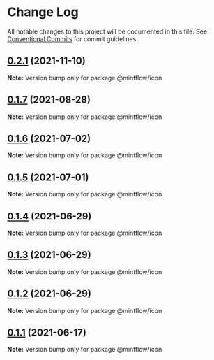 # Change Log

All notable changes to this project will be documented in this file.
See [Conventional Commits](https://conventionalcommits.org) for commit guidelines.

## [0.2.1](https://github.com/vechai/mintflow/compare/@mintflow/icon@0.1.7...@mintflow/icon@0.2.1) (2021-11-10)

**Note:** Version bump only for package @mintflow/icon





## [0.1.7](https://github.com/vechai/mintflow/compare/@mintflow/icon@0.1.6...@mintflow/icon@0.1.7) (2021-08-28)

**Note:** Version bump only for package @mintflow/icon





## [0.1.6](https://github.com/vechai/mintflow/compare/@mintflow/icon@0.1.5...@mintflow/icon@0.1.6) (2021-07-02)

**Note:** Version bump only for package @mintflow/icon





## [0.1.5](https://github.com/vechai/mintflow/compare/@mintflow/icon@0.1.4...@mintflow/icon@0.1.5) (2021-07-01)

**Note:** Version bump only for package @mintflow/icon





## [0.1.4](https://github.com/vechai/mintflow/compare/@mintflow/icon@0.1.3...@mintflow/icon@0.1.4) (2021-06-29)

**Note:** Version bump only for package @mintflow/icon





## [0.1.3](https://github.com/vechai/mintflow/compare/@mintflow/icon@0.1.2...@mintflow/icon@0.1.3) (2021-06-29)

**Note:** Version bump only for package @mintflow/icon





## [0.1.2](https://github.com/vechai/mintflow/compare/@mintflow/icon@0.1.1...@mintflow/icon@0.1.2) (2021-06-29)

**Note:** Version bump only for package @mintflow/icon





## [0.1.1](https://github.com/vechai/mintflow/compare/@mintflow/icon@0.1.0...@mintflow/icon@0.1.1) (2021-06-17)

**Note:** Version bump only for package @mintflow/icon
